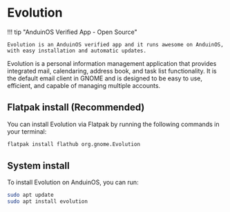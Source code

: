# Evolution

!!! tip "AnduinOS Verified App - Open Source"

    Evolution is an AnduinOS verified app and it runs awesome on AnduinOS, with easy installation and automatic updates.

Evolution is a personal information management application that provides integrated mail, calendaring, address book, and task list functionality. It is the default email client in GNOME and is designed to be easy to use, efficient, and capable of managing multiple accounts.

## Flatpak install (Recommended)

You can install Evolution via Flatpak by running the following commands in your terminal:

```bash
flatpak install flathub org.gnome.Evolution
```

## System install

To install Evolution on AnduinOS, you can run:

```bash title="Install Evolution"
sudo apt update
sudo apt install evolution
```
